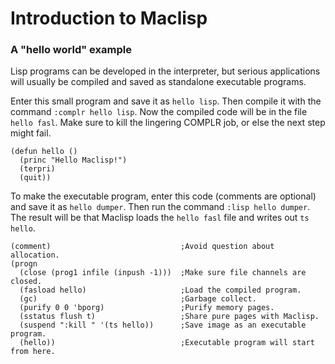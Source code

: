 # Introduction to Maclisp

### A "hello world" example

Lisp programs can be developed in the interpreter, but serious
applications will usually be compiled and saved as standalone
executable programs.

Enter this small program and save it as `hello lisp`.  Then compile it
with the command `:complr hello lisp`.  Now the compiled code will be
in the file `hello fasl`.  Make sure to kill the lingering COMPLR job,
or else the next step might fail.

```
(defun hello ()
  (princ "Hello Maclisp!")
  (terpri)
  (quit))
```

To make the executable program, enter this code (comments are
optional) and save it as `hello dumper`.  Then run the command `:lisp
hello dumper`.  The result will be that Maclisp loads the `hello fasl`
file and writes out `ts hello`.

```
(comment)                             ;Avoid question about allocation.
(progn
  (close (prog1 infile (inpush -1)))  ;Make sure file channels are closed.
  (fasload hello)                     ;Load the compiled program.
  (gc)                                ;Garbage collect.
  (purify 0 0 'bporg)                 ;Purify memory pages.
  (sstatus flush t)                   ;Share pure pages with Maclisp.
  (suspend ":kill " '(ts hello))      ;Save image as an executable program.
  (hello))                            ;Executable program will start from here.
```
